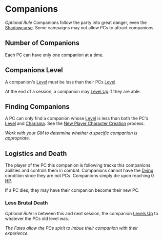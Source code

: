 # Companions

*Optional Rule*
Companions follow the party into great danger, even the [Shadowcurse](../Hazards/Shadowcurse.md). Some campaigns may not allow PCs to attract companions.

## Number of Companions

Each PC can have only one companion at a time.

## Companions Level

A companion's [Level](../../Player%20Characters/Derived%20Statistics/Level.md) must be less than their PCs [Level](../../Player%20Characters/Derived%20Statistics/Level.md).

At the end of a session, a companion may [Level Up](../../Player%20Characters/Derived%20Statistics/Level.md#Level%20Up) if they are able.

## Finding Companions

A PC can only find a companion whose [Level](../../Player%20Characters/Derived%20Statistics/Level.md) is less than both the PC's [Level](../../Player%20Characters/Derived%20Statistics/Level.md) and [Charisma](../../Player%20Characters/The%20Ability%20Scores/Charisma.md). See the [New Player Character Creation](../../Character%20Creation/New%20Player%20Character%20Creation.md) process.

*Work with your GM to determine whether a specific companion is appropriate.*

## Logistics and Death

The player of the PC this companion is following tracks this companions abilities and controls them in combat. Companions cannot have the [Dying](../Conditions/Dying.md) condition since they are not PCs. Companions simply die upon reaching 0 [HP](../../Player%20Characters/Derived%20Statistics/Health%20Points.md).

If a PC dies, they may have their companion become their new PC.

### Less Brutal Death

*Optional Rule*
In between this and next session, the companion [Levels Up](../../Player%20Characters/Derived%20Statistics/Level.md#Level%20Up) to whatever the PCs old level was.

*The Fates allow the PCs spirit to imbue their companion with their experience.*
